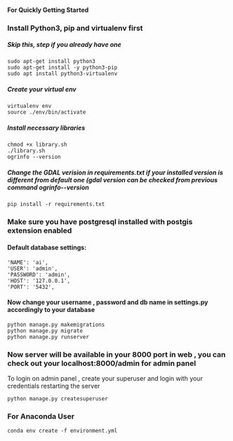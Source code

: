 
#### For Quickly Getting Started
### Install Python3, pip and virtualenv first
##### Skip this, step if you already have one

    sudo apt-get install python3
    sudo apt-get install -y python3-pip
    sudo apt install python3-virtualenv
##### Create your virtual env
    virtualenv env
    source ./env/bin/activate
##### Install necessary libraries
    chmod +x library.sh
    ./library.sh
    ogrinfo --version
##### Change the GDAL verision in requirements.txt if your installed version is different from default one (gdal version can be checked from previous command ogrinfo--version
    pip install -r requirements.txt

### Make sure you have postgresql installed with postgis extension enabled


#### Default database settings: 
    'NAME': 'ai',
    'USER': 'admin',
    'PASSWORD': 'admin',
    'HOST': '127.0.0.1',
    'PORT': '5432',
#### Now change your username , password and db name in settings.py accordingly to your database
    python manage.py makemigrations
    python manage.py migrate
    python manage.py runserver
### Now server will be available in your 8000 port in web , you can check out your localhost:8000/admin for admin panel 
To login on admin panel , create your superuser and login with your credentials restarting the server

    python manage.py createsuperuser
### For Anaconda User
    conda env create -f environment.yml

